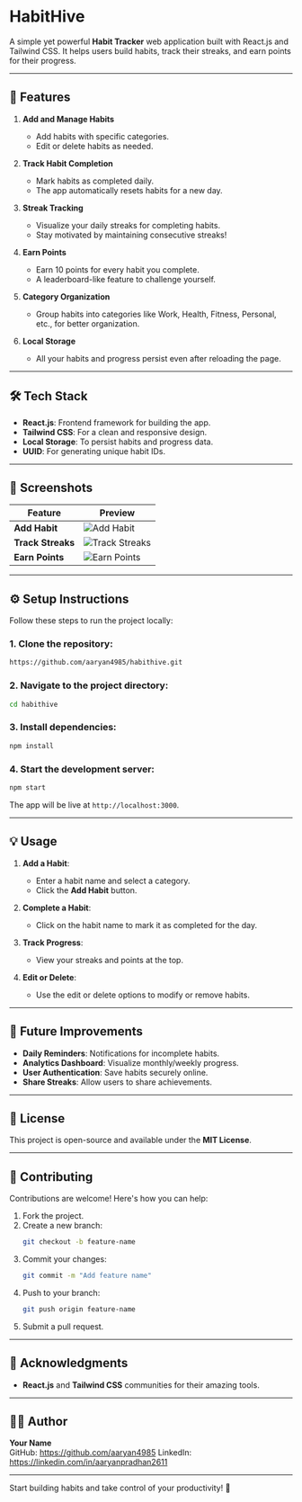 # HabitHive

A simple yet powerful **Habit Tracker** web application built with React.js and Tailwind CSS. It helps users build habits, track their streaks, and earn points for their progress.

---

## 🚀 Features

1. **Add and Manage Habits**
   - Add habits with specific categories.
   - Edit or delete habits as needed.

2. **Track Habit Completion**
   - Mark habits as completed daily.
   - The app automatically resets habits for a new day.

3. **Streak Tracking**
   - Visualize your daily streaks for completing habits.
   - Stay motivated by maintaining consecutive streaks!

4. **Earn Points**
   - Earn 10 points for every habit you complete.
   - A leaderboard-like feature to challenge yourself.

5. **Category Organization**
   - Group habits into categories like Work, Health, Fitness, Personal, etc., for better organization.

6. **Local Storage**
   - All your habits and progress persist even after reloading the page.

---

## 🛠️ Tech Stack

- **React.js**: Frontend framework for building the app.
- **Tailwind CSS**: For a clean and responsive design.
- **Local Storage**: To persist habits and progress data.
- **UUID**: For generating unique habit IDs.

---

## 📸 Screenshots

| Feature | Preview |
|---------|---------|
| **Add Habit** | ![Add Habit](#) |
| **Track Streaks** | ![Track Streaks](#) |
| **Earn Points** | ![Earn Points](#) |



---

## ⚙️ Setup Instructions

Follow these steps to run the project locally:

### 1. Clone the repository:
```bash
https://github.com/aaryan4985/habithive.git
```

### 2. Navigate to the project directory:
```bash
cd habithive
```

### 3. Install dependencies:
```bash
npm install
```

### 4. Start the development server:
```bash
npm start
```

The app will be live at `http://localhost:3000`.

---

## 💡 Usage

1. **Add a Habit**:
   - Enter a habit name and select a category.
   - Click the **Add Habit** button.

2. **Complete a Habit**:
   - Click on the habit name to mark it as completed for the day.

3. **Track Progress**:
   - View your streaks and points at the top.

4. **Edit or Delete**:
   - Use the edit or delete options to modify or remove habits.

---

## 🧩 Future Improvements

- **Daily Reminders**: Notifications for incomplete habits.
- **Analytics Dashboard**: Visualize monthly/weekly progress.
- **User Authentication**: Save habits securely online.
- **Share Streaks**: Allow users to share achievements.

---

## 📄 License

This project is open-source and available under the **MIT License**.

---

## 🤝 Contributing

Contributions are welcome! Here's how you can help:

1. Fork the project.
2. Create a new branch:
   ```bash
   git checkout -b feature-name
   ```
3. Commit your changes:
   ```bash
   git commit -m "Add feature name"
   ```
4. Push to your branch:
   ```bash
   git push origin feature-name
   ```
5. Submit a pull request.

---

## 🙌 Acknowledgments

- **React.js** and **Tailwind CSS** communities for their amazing tools.

---

## 👨‍💻 Author

**Your Name**  
GitHub: https://github.com/aaryan4985
LinkedIn: https://linkedin.com/in/aaryanpradhan2611

---

Start building habits and take control of your productivity! 🌟
